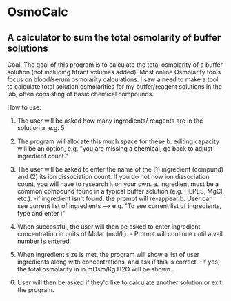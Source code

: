 # OsmoCalc
## A  calculator to sum the total osmolarity of buffer solutions ##

Goal: 
	 The goal of this program is to calculate the total osmolarity of a buffer solution (not including titrant volumes added). Most online Osmolarity tools focus on blood/serum osmolarity calculations. I saw a need to make a tool to calculate total solution osmolarities for my 	buffer/reagent solutions in the lab, often consisting of basic chemical compounds. 

How to use: 

1. The user will be asked how many ingredients/ reagents are in the solution
	a. e.g. 5
	
 2. The program will allocate this much space for these
		b. editing capacity will be an option, e.g. "you are missing a chemical, go back to adjust ingredient count." 
	
 3. The user will be asked to enter the name of the (1) ingredient (compund) and (2) its ion dissociation count. If you do not now ion dissociation count, you will have to research it on your own. 
		a. ingredient must be a common compound found in a typical buffer solution (e.g. HEPES, MgCl, etc.). 
			-if ingredient isn't found, the prompt will re-appear
		b. User can see current list of ingredients --> e.g. "To see current list of ingredients, type and enter i" 
	
 4. When successful, the user will then be asked to enter ingredient concentration in units of Molar (mol/L). 
		- Prompt will continue until a vail number is entered. 
	
 5. When ingredient size is met, the program will show a list of user ingredients along with concentrations, and ask if this is correct. 
		-If yes, the total osmolarity in in mOsm/Kg H2O will be shown.
	
 6. User will then be asked if they'd like to calculate another solution or exit the program. 

